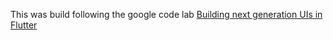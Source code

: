 This was build following the google code lab [Building next generation UIs in Flutter](https://codelabs.developers.google.com/codelabs/flutter-next-gen-uis)
